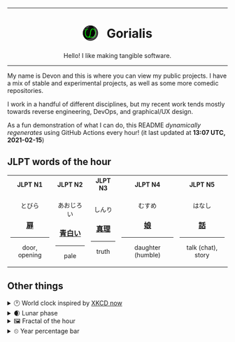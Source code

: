 ***

<h1 align="center">
<sub>
    <img src="readme/resources/avatar.png" height="36">
</sub>
&nbsp;
Gorialis
</h1>
<p align="center">
Hello! I like making tangible software.
</p>

***

My name is Devon and this is where you can view my public projects. I have a mix of stable and experimental projects, as well as some more comedic repositories.

I work in a handful of different disciplines, but my recent work tends mostly towards reverse engineering, DevOps, and graphical/UX design.

As a fun demonstration of what I can do, this README *dynamically regenerates* using GitHub Actions every hour! (it last updated at **13:07 UTC, 2021-02-15**)

<h2>JLPT words of the hour</h2>
<table>
    <tr>
        <th>JLPT N1</th>
        <th>JLPT N2</th>
        <th>JLPT N3</th>
        <th>JLPT N4</th>
        <th>JLPT N5</th>
    </tr>
    <tr>
        <td>
            <p align="center">とびら</p>
            <h3 align="center"><b><a href="https://jisho.org/search/%E6%89%89">扉</a></b></h3>
            <hr>
            <p align="center">door,<wbr> opening</p>
        </td>
        <td>
            <p align="center">あおじろい</p>
            <h3 align="center"><b><a href="https://jisho.org/search/%E9%9D%92%E7%99%BD%E3%81%84">青白い</a></b></h3>
            <hr>
            <p align="center">pale</p>
        </td>
        <td>
            <p align="center">しんり</p>
            <h3 align="center"><b><a href="https://jisho.org/search/%E7%9C%9F%E7%90%86">真理</a></b></h3>
            <hr>
            <p align="center">truth</p>
        </td>
        <td>
            <p align="center">むすめ</p>
            <h3 align="center"><b><a href="https://jisho.org/search/%E5%A8%98">娘</a></b></h3>
            <hr>
            <p align="center">daughter (humble)</p>
        </td>
        <td>
            <p align="center">はなし</p>
            <h3 align="center"><b><a href="https://jisho.org/search/%E8%A9%B1">話</a></b></h3>
            <hr>
            <p align="center">talk (chat),<wbr> story</p>
        </td>
    </tr>
</table>

<h2>Other things</h2>
<details>
<summary>🕐  World clock inspired by <a href="https://xkcd.com/now">XKCD now</a></summary>

> <img src="generated/now.png" width="512">

</details>
<details>
<summary>🌒 Lunar phase</summary>

The moon is approximately 14.94% through its phase (Waxing Crescent).

</details>
<details>
<summary>&#x1f5bc; Fractal of the hour</summary>

> <img src="generated/fractal.png" width="512">

</details>
<details>
<summary>&#x23f2; Year percentage bar</summary>
<pre><code>2021 [██▁▁▁▁▁▁▁▁▁▁▁▁▁▁▁▁▁▁] 12.48%</code></pre>
</details>

